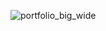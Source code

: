 ![portfolio_big_wide](https://user-images.githubusercontent.com/68894295/227722624-0486a4d0-68a8-487b-b611-e5dc7835dd9f.png)
